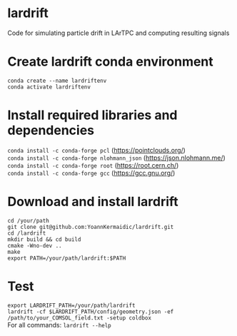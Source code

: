 # lardrift
Code for simulating particle drift in LArTPC and computing resulting signals

# Create lardrift conda environment
`conda create --name lardriftenv`\
`conda activate lardriftenv`

# Install required libraries and dependencies
`conda install -c conda-forge pcl`           (https://pointclouds.org/) \
`conda install -c conda-forge nlohmann_json` (https://json.nlohmann.me/) \
`conda install -c conda-forge root`          (https://root.cern.ch/) \
`conda install -c conda-forge gcc`           (https://gcc.gnu.org/)


# Download and install lardrift
`cd /your/path`\
`git clone git@github.com:YoannKermaidic/lardrift.git`\
`cd /lardrift`\
`mkdir build && cd build`\
`cmake -Wno-dev ..`\
`make`\
`export PATH=/your/path/lardrift:$PATH`

# Test
`export LARDRIFT_PATH=/your/path/lardrift`\
`lardrift -cf $LARDRIFT_PATH/config/geometry.json -ef /path/to/your_COMSOL_field.txt -setup coldbox` \
For all commands: `lardrift --help`
